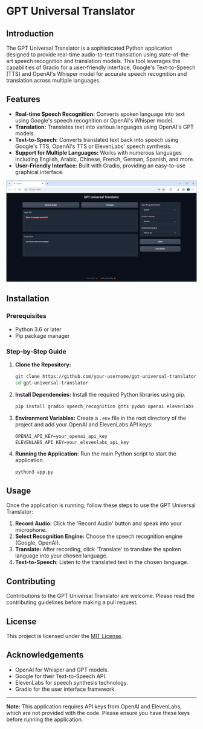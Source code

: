 
# GPT Universal Translator

## Introduction
The GPT Universal Translator is a sophisticated Python application designed to provide real-time audio-to-text translation using state-of-the-art speech recognition and translation models. This tool leverages the capabilities of Gradio for a user-friendly interface, Google's Text-to-Speech (TTS) and OpenAI's Whisper model for accurate speech recognition and translation across multiple languages.

## Features
- **Real-time Speech Recognition:** Converts spoken language into text using Google's speech recognition or OpenAI's Whisper model.
- **Translation:** Translates text into various languages using OpenAI's GPT models.
- **Text-to-Speech:** Converts translated text back into speech using Google's TTS, OpenAI's TTS or ElevenLabs' speech synthesis.
- **Support for Multiple Languages:** Works with numerous languages including English, Arabic, Chinese, French, German, Spanish, and more.
- **User-Friendly Interface:** Built with Gradio, providing an easy-to-use graphical interface.

<img src="./figures/GPT_Universal_Translator_GUI.png">

## Installation

### Prerequisites
- Python 3.6 or later
- Pip package manager

### Step-by-Step Guide
1. **Clone the Repository:**
   ```bash
   git clone https://github.com/your-username/gpt-universal-translator.git
   cd gpt-universal-translator
   ```

2. **Install Dependencies:**
   Install the required Python libraries using pip.
   ```bash
   pip install gradio speech_recognition gtts pydub openai elevenlabs python-dotenv
   ```

3. **Environment Variables:**
   Create a `.env` file in the root directory of the project and add your OpenAI and ElevenLabs API keys:
   ```plaintext
   OPENAI_API_KEY=your_openai_api_key
   ELEVENLABS_API_KEY=your_elevenlabs_api_key
   ```

4. **Running the Application:**
   Run the main Python script to start the application.
   ```bash
   python3 app.py
   ```

## Usage
Once the application is running, follow these steps to use the GPT Universal Translator:

1. **Record Audio:** Click the 'Record Audio' button and speak into your microphone.
2. **Select Recognition Engine:** Choose the speech recognition engine (Google, OpenAI).
3. **Translate:** After recording, click 'Translate' to translate the spoken language into your chosen language.
4. **Text-to-Speech:** Listen to the translated text in the chosen language.

## Contributing
Contributions to the GPT Universal Translator are welcome. Please read the contributing guidelines before making a pull request.

## License
This project is licensed under the [MIT License](LICENSE).

## Acknowledgements
- OpenAI for Whisper and GPT models.
- Google for their Text-to-Speech API.
- ElevenLabs for speech synthesis technology.
- Gradio for the user interface framework.

---

**Note:** This application requires API keys from OpenAI and ElevenLabs, which are not provided with the code. Please ensure you have these keys before running the application.
